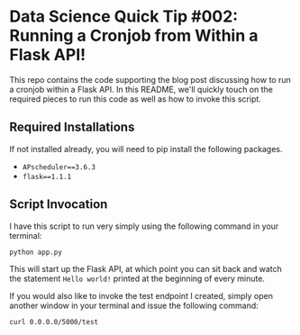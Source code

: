 # Data Science Quick Tip #002: Running a Cronjob from Within a Flask API!
This repo contains the code supporting the blog post discussing how to run a cronjob within a Flask API. In this README, we'll quickly touch on the required pieces to run this code as well as how to invoke this script.

## Required Installations
If not installed already, you will need to pip install the following packages.
- ```APscheduler==3.6.3```
- ```flask==1.1.1```

## Script Invocation
I have this script to run very simply using the following command in your terminal:

```python app.py```

This will start up the Flask API, at which point you can sit back and watch the statement ```Hello world!``` printed at the beginning of every minute.

If you would also like to invoke the test endpoint I created, simply open another window in your terminal and issue the following command:

```curl 0.0.0.0/5000/test```
